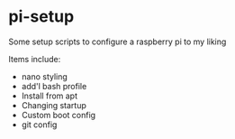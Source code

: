 # pi-setup
Some setup scripts to configure a raspberry pi to my liking


Items include:
 - nano styling
 - add'l bash profile
 - Install from apt
 - Changing startup
 - Custom boot config
 - git config
 
